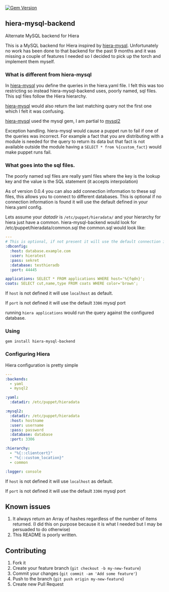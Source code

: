 [![Gem Version](https://badge.fury.io/rb/hiera-mysql-backend.png)](http://badge.fury.io/rb/hiera-mysql-backend)

## hiera-mysql-backend

Alternate MySQL backend for Hiera

This is a MySQL backend for Hiera inspired by [hiera-mysql](https://github.com/crayfishx/hiera-mysql). Unfortunately no work has been done to that backend for the past 9 months and it was missing a couple of features I needed so I decided to pick up the torch and implement them myself.

### What is different from hiera-mysql

In [hiera-mysql](https://github.com/crayfishx/hiera-mysql) you define the queries in the hiera.yaml file. I felt this was too restricting so instead hiera-mysql-backend uses, poorly named, sql files. This sql files follow the Hiera hierarchy.

[hiera-mysql](https://github.com/crayfishx/hiera-mysql) would also return the last matching query not the first one which I felt it was confusing.

[hiera-mysql](https://github.com/crayfishx/hiera-mysql) used the mysql gem, I am partial to [mysql2](https://github.com/brianmario/mysql2)

Exception handling. hiera-mysql would cause a puppet run to fail if one of the queries was incorrect. For example a fact that you are distributing with a module is needed for the query to return its data but that fact is not available outside the module having a `SELECT * from %{custom_fact}` would make puppet runs fail.

### What goes into the sql files.

The poorly named sql files are really yaml files where the key is the lookup key and the value is the SQL statement (it accepts interpolation)

As of version 0.0.4 you can also add connection information to these sql files, this allows you to connect to different databases. This is optional if no connection information is found it will use the default defined in your hiera.yaml config.

Lets assume your _datadir_ is `/etc/puppet/hieradata/` and your hierarchy for hiera just have a common. hiera-mysql-backend would look for /etc/puppet/hieradata/common.sql the common.sql would look like:

```yaml
---
# This is optional, if not present it will use the default connection info from hiera.yaml
:dbconfig:
  :host: database.example.com
  :user: hieratest
  :pass: sekret
  :database: testhieradb
  :port: 44445

applications: SELECT * FROM applications WHERE host='%{fqdn}';
coats: SELECT cut,name,type FROM coats WHERE color='brown';
```

If `host` is not defined it will use `localhost` as default.

If `port` is not defined it will use the default `3306` mysql port

running `hiera applications` would run the query against the configured database.


### Using

`gem install hiera-mysql-backend`


### Configuring Hiera

Hiera configuration is pretty simple

```yaml
---
:backends:
  - yaml
  - mysql2

:yaml:
  :datadir: /etc/puppet/hieradata

:mysql2:
  :datadir: /etc/puppet/hieradata
  :host: hostname
  :user: username
  :pass: password
  :database: database
  :port: 3306

:hierarchy:
  - "%{::clientcert}"
  - "%{::custom_location}"
  - common

:logger: console
```

If `host` is not defined it will use `localhost` as default.

If `port` is not defined it will use the default `3306` mysql port

## Known issues

1. It always return an Array of hashes regardless of the number of items returned. (I did this on purpose because it is what I needed but I may be persuaded to do otherwise)
2. This README is poorly written.


## Contributing

1. Fork it
2. Create your feature branch (`git checkout -b my-new-feature`)
3. Commit your changes (`git commit -am 'Add some feature'`)
4. Push to the branch (`git push origin my-new-feature`)
5. Create new Pull Request
